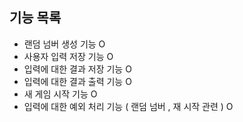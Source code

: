 ## 기능 목록
- 랜덤 넘버 생성 기능 O
- 사용자 입력 저장 기능 O
- 입력에 대한 결과 저장 기능 O
- 입력에 대한 결과 출력 기능 O
- 새 게임 시작 기능 O
- 입력에 대한 예외 처리 기능 ( 랜덤 넘버 , 재 시작 관련 ) O